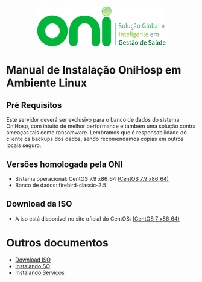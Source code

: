 <h1 align="center">
  <img src="images/oni-logo.png" />
</h1>

# Manual de Instalação OniHosp em Ambiente Linux

## Pré Requisitos
Este servidor deverá ser exclusivo para o banco de dados do sistema OniHosp, com intuito de melhor performance e também uma solução contra ameaças tais como ransomware. 
Lembramos que é responsabilidade do cliente os backups dos dados, sendo recomendamos copias em outros locais seguro.

## Versões homologada pela ONI
- Sistema operacional: CentOS 7.9 x86_64 [(CentOS 7.9 x86_64)](http://mirror.ci.ifes.edu.br/centos/7.9.2009/isos/x86_64/CentOS-7-x86_64-DVD-2009.iso)
- Banco de dados: firebird-classic-2.5

## Download da ISO
- A iso está disponível no site oficial do CentOS: [(CentOS 7 x86_64)](http://isoredirect.centos.org/centos/7/isos/x86_64/)

# Outros documentos
- [Download ISO](README.md)
- [Instalando SO](01INSTALLSO.md)
- [Instalando Serviços](01INSTALLBD.md)

